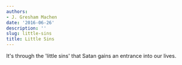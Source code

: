 ```yaml
---
authors:
- J. Gresham Machen
date: '2016-06-26'
description: ''
slug: little-sins
title: Little Sins
---
```

It's through the 'little sins' that Satan gains an entrance into our lives.



